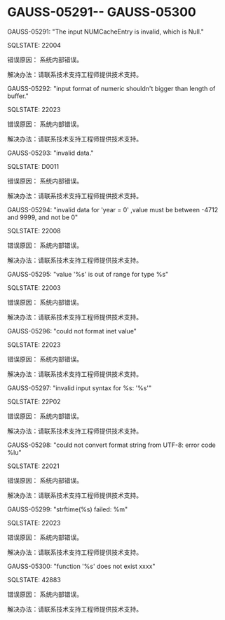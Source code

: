 # GAUSS-05291-- GAUSS-05300

GAUSS-05291: "The input NUMCacheEntry is invalid, which is Null."

SQLSTATE: 22004

错误原因： 系统内部错误。

解决办法：请联系技术支持工程师提供技术支持。

GAUSS-05292: "input format of numeric shouldn't bigger than length of buffer."

SQLSTATE: 22023

错误原因： 系统内部错误。

解决办法：请联系技术支持工程师提供技术支持。

GAUSS-05293: "invalid data."

SQLSTATE: D0011

错误原因： 系统内部错误。

解决办法：请联系技术支持工程师提供技术支持。

GAUSS-05294: "invalid data for 'year = 0' ,value must be between -4712 and 9999, and not be 0"

SQLSTATE: 22008

错误原因： 系统内部错误。

解决办法：请联系技术支持工程师提供技术支持。

GAUSS-05295: "value '%s' is out of range for type %s"

SQLSTATE: 22003

错误原因： 系统内部错误。

解决办法：请联系技术支持工程师提供技术支持。

GAUSS-05296: "could not format inet value"

SQLSTATE: 22023

错误原因： 系统内部错误。

解决办法：请联系技术支持工程师提供技术支持。

GAUSS-05297: "invalid input syntax for %s: '%s'"

SQLSTATE: 22P02

错误原因： 系统内部错误。

解决办法：请联系技术支持工程师提供技术支持。

GAUSS-05298: "could not convert format string from UTF-8: error code %lu"

SQLSTATE: 22021

错误原因： 系统内部错误。

解决办法：请联系技术支持工程师提供技术支持。

GAUSS-05299: "strftime\(%s\) failed: %m"

SQLSTATE: 22023

错误原因： 系统内部错误。

解决办法：请联系技术支持工程师提供技术支持。

GAUSS-05300: "function '%s' does not exist xxxx"

SQLSTATE: 42883

错误原因： 系统内部错误。

解决办法：请联系技术支持工程师提供技术支持。


